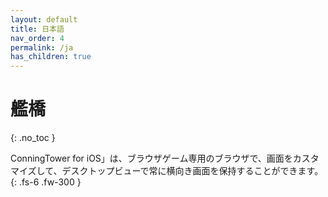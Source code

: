 ```yaml
---
layout: default
title: 日本語
nav_order: 4
permalink: /ja
has_children: true
---
```


# 艦橋
{: .no_toc }

ConningTower for iOS」は、ブラウザゲーム専用のブラウザで、画面をカスタマイズして、デスクトップビューで常に横向き画面を保持することができます。
{: .fs-6 .fw-300 }
